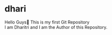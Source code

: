 # dhari
Hello Guys👋 
This is my first Git Repository
<br>
I am Dharitri and I am the Author of this Repository.
